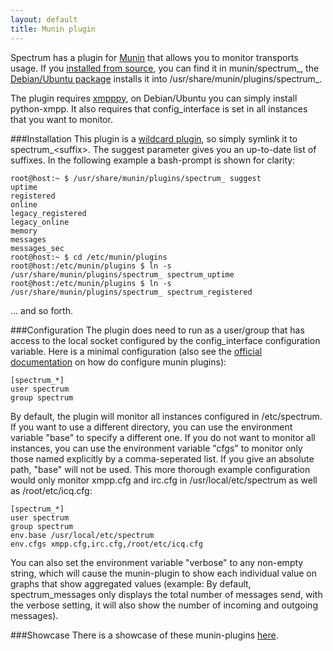 ```yaml
---
layout: default
title: Munin plugin
---
```


Spectrum has a plugin for [Munin](http://munin.projects.linpro.no/) that allows
you to monitor transports usage. If you 
[installed from source](building-from-source-code.html), you can find it in 
munin/spectrum_, the [Debian/Ubuntu package](debian-ubuntu-installation.html)
installs it into /usr/share/munin/plugins/spectrum_.

The plugin requires [xmpppy](http://xmpppy.sourceforge.net/), on Debian/Ubuntu
you can simply install python-xmpp. It also requires that config_interface is
set in all instances that you want to monitor. 

###Installation
This plugin is a [wildcard
plugin](http://munin.projects.linpro.no/wiki/WildcardPlugins), so simply symlink
it to spectrum_&lt;suffix&gt;. The suggest parameter gives you an up-to-date
list of suffixes. In the following example a bash-prompt is shown for clarity:

	root@host:~ $ /usr/share/munin/plugins/spectrum_ suggest
	uptime
	registered
	online
	legacy_registered
	legacy_online
	memory
	messages
	messages_sec
	root@host:~ $ cd /etc/munin/plugins
	root@host:/etc/munin/plugins $ ln -s /usr/share/munin/plugins/spectrum_ spectrum_uptime
	root@host:/etc/munin/plugins $ ln -s /usr/share/munin/plugins/spectrum_ spectrum_registered

... and so forth. 


###Configuration
The plugin does need to run as a user/group that has access to the local socket
configured by the config_interface configuration variable. Here is a minimal
configuration (also see the [official
documentation](http://munin-monitoring.org/wiki/plugin-conf.d) on how do
configure munin plugins):

	[spectrum_*]
	user spectrum
	group spectrum

By default, the plugin will monitor all instances configured in /etc/spectrum.
If you want to use a different directory, you can use the environment variable
"base" to specify a different one. If you do not want to monitor all instances,
you can use the environment variable "cfgs" to monitor only those named
explicitly by a comma-seperated list. If you give an absolute path, "base" will
not be used. This more thorough example configuration would only monitor
xmpp.cfg and irc.cfg in /usr/local/etc/spectrum as well as /root/etc/icq.cfg:

	[spectrum_*]
	user spectrum
	group spectrum
	env.base /usr/local/etc/spectrum
	env.cfgs xmpp.cfg,irc.cfg,/root/etc/icq.cfg

You can also set the environment variable "verbose" to any non-empty string,
which will cause the munin-plugin to show each individual value on graphs that
show aggregated values (example: By default, spectrum_messages only displays the
total number of messages send, with the verbose setting, it will also show the
number of incoming and outgoing messages).

###Showcase
There is a showcase of these munin-plugins [here](http://jabber.fsinf.at/stats/fsinf.at/jabber.fsinf.at.html#Transports).
